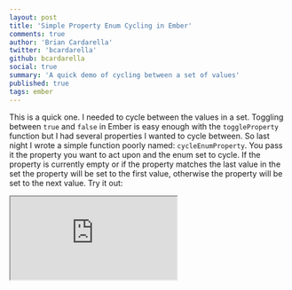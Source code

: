 ```yaml
---
layout: post
title: 'Simple Property Enum Cycling in Ember'
comments: true
author: 'Brian Cardarella'
twitter: 'bcardarella'
github: bcardarella
social: true
summary: 'A quick demo of cycling between a set of values'
published: true
tags: ember
---
```


This is a quick one. I needed to cycle between the values in a set.
Toggling between `true` and `false` in Ember is easy enough with the
`toggleProperty` function but I had several properties I wanted to cycle
between. So last night I wrote a simple function poorly named:
`cycleEnumProperty`. You pass it the property you want to act upon and
the enum set to cycle. If the property is currently empty or if the
property matches the last value in the set the property will be set to
the first value, otherwise the property will be set to the next value.
Try it out:

<iframe class="jsbin-embed" src="http://emberjs.jsbin.com/agaKuCoL/1/embed?js,output"></iframe>
